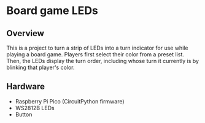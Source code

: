 # Board game LEDs

## Overview

This is a project to turn a strip of LEDs into a turn indicator for use while playing a board game.
Players first select their color from a preset list. Then, the LEDs display the turn order,
including whose turn it currently is by blinking that player's color.

## Hardware

- Raspberry Pi Pico (CircuitPython firmware)
- WS2812B LEDs
- Button
